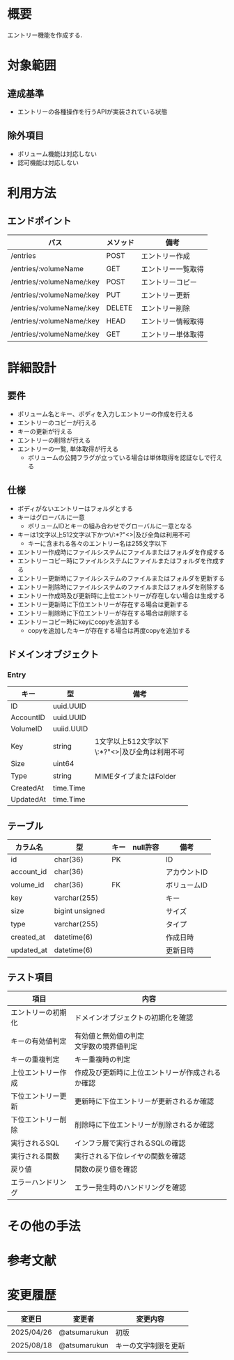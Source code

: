 # 概要

エントリー機能を作成する.

# 対象範囲

## 達成基準

- エントリーの各種操作を行うAPIが実装されている状態

## 除外項目

- ボリューム機能は対応しない
- 認可機能は対応しない

# 利用方法

## エンドポイント

| パス | メソッド | 備考 |
| --- | --- | --- |
| /entries | POST | エントリー作成 |
| /entries/:volumeName | GET | エントリー一覧取得 |
| /entries/:volumeName/:key | POST | エントリーコピー |
| /entries/:volumeName/:key | PUT | エントリー更新 |
| /entries/:volumeName/:key | DELETE | エントリー削除 |
| /entries/:volumeName/:key | HEAD | エントリー情報取得 |
| /entries/:volumeName/:key | GET | エントリー単体取得 |

# 詳細設計

## 要件

- ボリューム名とキー、ボディを入力しエントリーの作成を行える
- エントリーのコピーが行える
- キーの更新が行える
- エントリーの削除が行える
- エントリーの一覧, 単体取得が行える
  - ボリュームの公開フラグが立っている場合は単体取得を認証なしで行える

## 仕様

- ボディがないエントリーはフォルダとする
- キーはグローバルに一意
  - ボリュームIDとキーの組み合わせでグローバルに一意となる
- キーは1文字以上512文字以下かつ\\/:*?"<>|及び全角は利用不可
  - キーに含まれる各々のエントリー名は255文字以下
- エントリー作成時にファイルシステムにファイルまたはフォルダを作成する
- エントリーコピー時にファイルシステムにファイルまたはフォルダを作成する
- エントリー更新時にファイルシステムのファイルまたはフォルダを更新する
- エントリー削除時にファイルシステムのファイルまたはフォルダを削除する
- エントリー作成時及び更新時に上位エントリーが存在しない場合は生成する
- エントリー更新時に下位エントリーが存在する場合は更新する
- エントリー削除時に下位エントリーが存在する場合は削除する
- エントリーコピー時にkeyにcopyを追加する
  - copyを追加したキーが存在する場合は再度copyを追加する

## ドメインオブジェクト

### Entry

| キー | 型 | 備考 |
| --- | --- | --- |
| ID | uuid.UUID | |
| AccountID | uuid.UUID | |
| VolumeID | uuiid.UUID | |
| Key | string | 1文字以上512文字以下<br />\\:*?"<>\|及び全角は利用不可 |
| Size | uint64 | |
| Type | string | MIMEタイプまたはFolder |
| CreatedAt | time.Time | |
| UpdatedAt | time.Time | |

## テーブル

| カラム名 | 型 | キー | null許容 | 備考 |
| --- | --- | --- | --- | --- |
| id | char(36) | PK | | ID |
| account_id | char(36) | | | アカウントID |
| volume_id | char(36) | FK | | ボリュームID |
| key | varchar(255) | | | キー |
| size | bigint unsigned | | | サイズ |
| type | varchar(255) | | | タイプ |
| created_at | datetime(6) | | | 作成日時 |
| updated_at | datetime(6) | | | 更新日時 |

## テスト項目

| 項目 | 内容 |
| --- | --- |
| エントリーの初期化 | ドメインオブジェクトの初期化を確認 |
| キーの有効値判定 | 有効値と無効値の判定<br />文字数の境界値判定 |
| キーの重複判定 | キー重複時の判定 |
| 上位エントリー作成 | 作成及び更新時に上位エントリーが作成されるか確認 |
| 下位エントリー更新 | 更新時に下位エントリーが更新されるか確認 |
| 下位エントリー削除 | 削除時に下位エントリーが削除されるか確認 |
| 実行されるSQL | インフラ層で実行されるSQLの確認 |
| 実行される関数 | 実行される下位レイヤの関数を確認 |
| 戻り値 | 関数の戻り値を確認 |
| エラーハンドリング | エラー発生時のハンドリングを確認 |

# その他の手法

# 参考文献

# 変更履歴

| 変更日 | 変更者 | 変更内容 |
| --- | --- | --- |
| 2025/04/26 | @atsumarukun | 初版 |
| 2025/08/18 | @atsumarukun | キーの文字制限を更新 |

